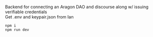 Backend for connecting an Aragon DAO and discourse along w/ issuing verifiable credentials  
Get .env and keypair.json from Ian  
```
npm i  
npm run dev
```
